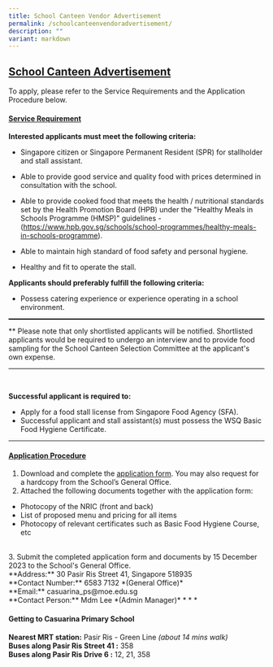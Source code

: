 ```yaml
---
title: School Canteen Vendor Advertisement
permalink: /schoolcanteenvendoradvertisement/
description: ""
variant: markdown
---
```

## **<u>School Canteen Advertisement</u>**

To apply, please refer to the Service Requirements and the Application Procedure below.

#### **<u>Service Requirement</u>** <br>

**Interested applicants must meet the following criteria:**

* Singapore citizen or Singapore Permanent Resident (SPR) for stallholder and stall assistant.

* Able to provide good service and quality food with prices determined in consultation with the school.

* Able to provide cooked food that meets the health / nutritional standards set by the Health Promotion Board (HPB) under the "Healthy Meals in Schools Programme (HMSP)" guidelines - (https://www.hpb.gov.sg/schools/school-programmes/healthy-meals-in-schools-programme).

* Able to maintain high standard of food safety and personal hygiene.

* Healthy and fit to operate the stall.

**Applicants should preferably fulfill the following criteria:**

* Possess catering experience or experience operating in a school environment.

<hr style="height:1.5px;background-color:black">
** Please note that only shortlisted applicants will be notified. Shortlisted applicants would be required to undergo an interview and to provide food sampling for the School Canteen Selection Committee at the applicant's own expense.
<hr style="height:1.5px;background-color:black"><br>

**Successful applicant is required to:**

* Apply for a food stall license from Singapore Food Agency (SFA).<br>
* Successful applicant and stall assistant(s) must possess the WSQ Basic Food Hygiene Certificate.<br>

* * *

#### **<u>Application Procedure</u>**

1. Download and complete the [application form](/files/application%20form%20for%20canteen%20stalls.pdf). You may also request for a hardcopy from the School’s General Office.
2. Attached the following documents together with the application form:
* Photocopy of the NRIC (front and back)
* List of proposed menu and pricing for all items
* Photocopy of relevant certificates such as Basic Food Hygiene Course, etc
<br>
3. Submit the completed application form and documents by 15 December 2023 to the School's General Office.<br>
**Address:** 30 Pasir Ris Street 41, Singapore 518935<br>
**Contact Number:** 6583 7132 *(General Office)*<br>
**Email:** casuarina_ps@moe.edu.sg<br>
**Contact Person:** Mdm Lee *(Admin Manager)*
* * *

#### **Getting to Casuarina Primary School**

**Nearest MRT station:** Pasir Ris - Green Line *(about 14 mins walk)*<br>
**Buses along Pasir Ris Street 41 :** 358<br>
**Buses along Pasir Ris Drive 6 :** 12, 21, 358<br>